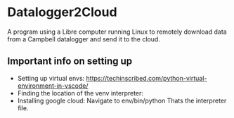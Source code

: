 # Datalogger2Cloud
A program using a Libre computer running Linux to remotely download data from a Campbell datalogger and send it to the cloud.


## Important info on setting up 

- Setting up virtual envs: https://techinscribed.com/python-virtual-environment-in-vscode/
- Finding the location of the venv interpreter: 
- Installing google cloud: Navigate to env/bin/python  Thats the interpreter file.

